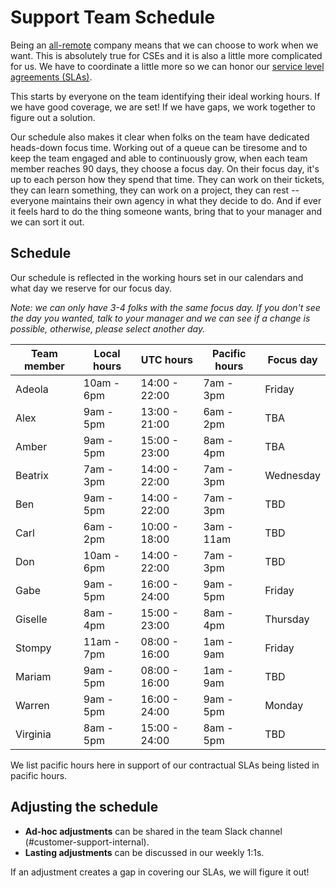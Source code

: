 # Support Team Schedule

Being an [all-remote](https://about.sourcegraph.com/handbook/company/remote) company means that we can choose to work when we want. This is absolutely true for CSEs and it is also a little more complicated for us. We have to coordinate a little more so we can honor our [service level agreements (SLAs)](../support/index.md#our-service-level-agreements-slas).

This starts by everyone on the team identifying their ideal working hours. If we have good coverage, we are set! If we have gaps, we work together to figure out a solution.

Our schedule also makes it clear when folks on the team have dedicated heads-down focus time. Working out of a queue can be tiresome and to keep the team engaged and able to continuously grow, when each team member reaches 90 days, they choose a focus day. On their focus day, it's up to each person how they spend that time. They can work on their tickets, they can learn something, they can work on a project, they can rest -- everyone maintains their own agency in what they decide to do. And if ever it feels hard to do the thing someone wants, bring that to your manager and we can sort it out.

## Schedule
Our schedule is reflected in the working hours set in our calendars and what day we reserve for our focus day.

*Note: we can only have 3-4 folks with the same focus day. If you don't see the day you wanted, talk to your manager and we can see if a change is possible, otherwise, please select another day.*

|Team member|Local hours|UTC hours|Pacific hours|Focus day|
|---|---|---|---|---|
|Adeola|10am - 6pm|14:00 - 22:00|7am - 3pm|Friday|
|Alex|9am - 5pm|13:00 - 21:00|6am - 2pm|TBA|
|Amber|9am - 5pm|15:00 - 23:00|8am - 4pm|TBA|
|Beatrix|7am - 3pm|14:00 - 22:00|7am - 3pm|Wednesday|
|Ben|9am - 5pm|14:00 - 22:00|7am - 3pm|TBD|
|Carl|6am - 2pm|10:00 - 18:00|3am - 11am|TBD|
|Don|10am - 6pm|14:00 - 22:00|7am - 3pm|TBD|
|Gabe|9am - 5pm|16:00 - 24:00|9am - 5pm|Friday|
|Giselle|8am - 4pm|15:00 - 23:00|8am - 4pm|Thursday|
|Stompy|11am - 7pm|08:00 - 16:00|1am - 9am|Friday|
|Mariam|9am - 5pm|08:00 - 16:00|1am - 9am|TBD|
|Warren|9am - 5pm|16:00 - 24:00|9am - 5pm|Monday|
|Virginia|8am - 5pm|15:00 - 24:00|8am - 5pm|TBD|

We list pacific hours here in support of our contractual SLAs being listed in pacific hours.

## Adjusting the schedule
* **Ad-hoc adjustments** can be shared in the team Slack channel (#customer-support-internal).
* **Lasting adjustments** can be discussed in our weekly 1:1s.

If an adjustment creates a gap in covering our SLAs, we will figure it out!



